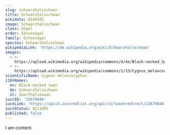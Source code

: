 ```yaml
---
slug: schwarzhalsschwan
title: Schwarzhalsschwan
wikidata: Q244432
image: Schwarzhalsschwan
class: Vögel
order: Gänsevögel
family: Entenvögel
species: Schwarzhalsschwan
wikipediaLink: 'https://de.wikipedia.org/wiki/Schwarzhalsschwan'
images:
  - >-
    https://upload.wikimedia.org/wikipedia/commons/4/4e/Black-necked_Swan_Cygnus_melancoryphus_Swimming_1965px.jpg
  - >-
    https://upload.wikimedia.org/wikipedia/commons/1/13/Cygnus_melancorypha01.jpg
scientificName: Cygnus melancoryphus
i18nNames:
  en: Black-necked swan
  de: Schwarzhalsschwan
  nl: Zwarthalszwaan
iucnID: '22679846'
iucnLink: 'https://apiv3.iucnredlist.org/api/v3/taxonredirect/22679846'
iucnStatus: Q211005
published: false
---
```


I am content.
